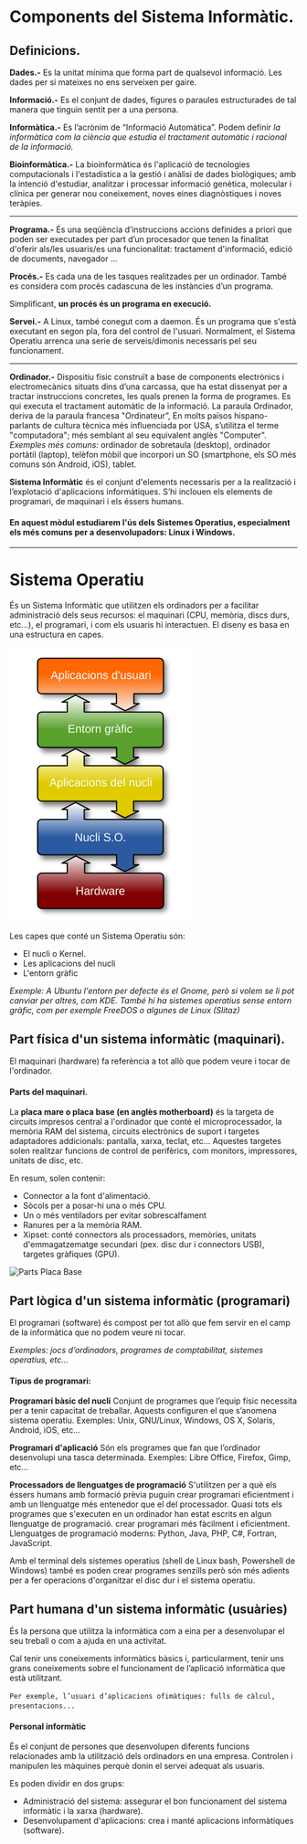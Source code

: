 # Components del Sistema Informàtic.

## Definicions.

**Dades.-** Es la unitat mínima que forma part de qualsevol informació. Les dades per si mateixes no ens serveixen per gaire.

**Informació.-** Es el conjunt de dades, figures o paraules estructurades de tal manera que tinguin sentit per a una persona. 

**Informàtica.-** Es l’acrònim de “Informació Automàtica”. Podem definir <em>la informàtica com la ciència que estudia el tractament automàtic i racional de la informació.</em>

**Bioinformàtica.-** La bioinformàtica és l'aplicació de tecnologies computacionals i l'estadística a la gestió i anàlisi de dades biològiques; amb la intenció d'estudiar, analitzar i processar informació genètica, molecular i clínica per generar nou coneixement, noves eines diagnòstiques i noves teràpies.

---

**Programa.-** És una seqüència d’instruccions accions definides a priori que poden ser executades per part d’un procesador que tenen la finalitat
d'oferir als/les usuaris/es una funcionalitat: tractament d'informació, edició de documents, navegador ...

**Procés.-** Es cada una de les tasques realitzades per un ordinador. També es considera com procés cadascuna de les instàncies d’un programa. 

Simplificant, **un procés és un programa en execució.**

**Servei.-** A Linux, també conegut com a daemon. És un programa que s'està executant en segon pla, fora del control de l'usuari. Normalment, el Sistema Operatiu
arrenca una serie de serveis/dimonis necessaris pel seu funcionament.

---


**Ordinador.-** Dispositiu físic construït a base de components electrònics i electromecànics situats dins d’una carcassa, que ha estat dissenyat per a 
tractar instruccions concretes, les quals prenen la forma de programes. Es qui executa el tractament automàtic de la informació. La paraula Ordinador, deriva de la paraula francesa "Ordinateur”, En molts països hispano-parlants de cultura tècnica
més influenciada por USA, s’utilitza el terme "computadora"; més semblant al seu equivalent anglès "Computer".
<em>Exemples més comuns:</em> ordinador de sobretaula (desktop), ordinador portàtil (laptop), telèfon mòbil que incorpori un SO 
(smartphone, els SO més comuns són Android, iOS), tablet. 

**Sistema Informàtic** és el conjunt d'elements necessaris per a la realització i l’explotació d'aplicacions informàtiques. 
S’hi inclouen els elements de programari, de maquinari i els éssers humans.

#### En aquest mòdul estudiarem l'ús dels Sistemes Operatius, especialment els més comuns per a desenvolupadors: Linux i Windows.

---

# Sistema Operatiu
És un Sistema Informàtic que utilitzen els ordinadors per a facilitar administració dels seus recursos:
el maquinari (CPU, memòria, discs durs, etc...), el programari, i com els usuaris hi interactuen.
El diseny es basa en una estructura en capes.

![Capes d'un Sistema Operatiu](https://github.com/miquelamorosaldev/m01-sistemes-dawbio-2122/blob/main/imgs-CapesSO.svg)

Les capes que conté un Sistema Operatiu són:
- El nucli o Kernel.
- Les aplicacions del nucli
- L'entorn gràfic

<em>Exemple: A Ubuntu l'entorn per defecte és el Gnome, però si volem se li pot canviar per altres, com KDE.</em>
<em>També hi ha sistemes operatius sense entorn gràfic, com per exemple FreeDOS o algunes de Linux (Slitaz)</em>

## Part física d'un sistema informàtic (maquinari).

El maquinari (hardware) fa referència a tot allò que podem veure i tocar de l'ordinador.

#### Parts del maquinari.

La **placa mare o placa base (en anglès motherboard)** és la targeta de circuits impresos central a l'ordinador que conté
el microprocessador, la memòria RAM del sistema, circuits electrònics de suport i targetes adaptadores addicionals: pantalla, xarxa, teclat, etc...
Aquestes targetes solen realitzar funcions de control de perifèrics, com monitors, impressores, unitats de disc, etc.

En resum, solen contenir:
- Connector a la font d'alimentació.
- Sòcols per a posar-hi una o més CPU.
- Un o més ventiladors per evitar sobrescalfament
- Ranures per a la memòria RAM.
- Xipset: conté connectors als processadors, memòries, unitats d'emmagatzematge secundari (pex. disc dur i connectors USB), targetes gràfiques (GPU).

![Parts Placa Base](https://github.com/miquelamorosaldev/m01-sistemes-dawbio-2122/blob/main/imgs-Placa.svg)

## Part lògica d'un sistema informàtic (programari)
  
El programari (software) és compost per tot allò que fem servir en el camp de la informàtica que no podem veure ni tocar.

<em>Exemples: jocs d’ordinadors, programes de comptabilitat, sistemes operatius, etc...</em>

#### Tipus de programari:
  
**Programari bàsic del nucli** 
Conjunt de programes que l’equip físic necessita per a tenir capacitat de treballar. Aquests configuren el que s’anomena sistema operatiu.
Exemples: Unix, GNU/Linux, Windows, OS X, Solaris, Android, iOS, etc...

**Programari d'aplicació** 
Són els programes que fan que l’ordinador desenvolupi una tasca determinada.
Exemples: Libre Office, Firefox, Gimp, etc...  

**Processadors de llenguatges de programació**
S'utilitzen per a què els éssers humans amb formació prèvia puguin crear programari eficientment i amb un llenguatge més entenedor que el del processador. Quasi tots els programes que s'executen en un ordinador han estat escrits en algun llenguatge de programació.
crear programari més fàcilment i eficientment.
Llenguatges de programació moderns: Python, Java, PHP, C#, Fortran, JavaScript.
  
Amb el terminal dels sistemes operatius (shell de Linux bash, Powershell de Windows) també es poden crear programes senzills però són més adients
  per a fer operacions d'organitzar el disc dur i el sistema operatiu.

## Part humana d'un sistema informàtic (usuàries)
  
És la persona que utilitza la informàtica com a eina per a desenvolupar el seu treball o com a ajuda en una activitat.

Cal tenir uns coneixements informàtics bàsics i, particularment, tenir uns grans coneixements sobre el funcionament de l’aplicació informàtica que està utilitzant.

``` Per exemple, l’usuari d’aplicacions ofimàtiques: fulls de càlcul, presentacions... ```

#### Personal informàtic

És el conjunt de persones que desenvolupen diferents funcions relacionades amb la utilització dels ordinadors en una empresa. Controlen i manipulen les màquines perquè donin el servei adequat als usuaris.

Es poden dividir en dos grups:

- Administració del sistema: assegurar el bon funcionament del sistema informàtic i la xarxa (hardware).
- Desenvolupament d'aplicacions: crea i manté aplicacions informàtiques (software).
